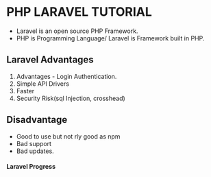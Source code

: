 # PHP LARAVEL TUTORIAL
- Laravel is an open source PHP Framework.
- PHP is Programming Language/ Laravel is Framework built in PHP.
## Laravel Advantages
1. Advantages - Login Authentication.
2. Simple API Drivers
3. Faster
4. Security Risk(sql Injection, crosshead)
## Disadvantage
- Good to use but not rly good as npm
- Bad support
- Bad updates.
#### Laravel Progress


